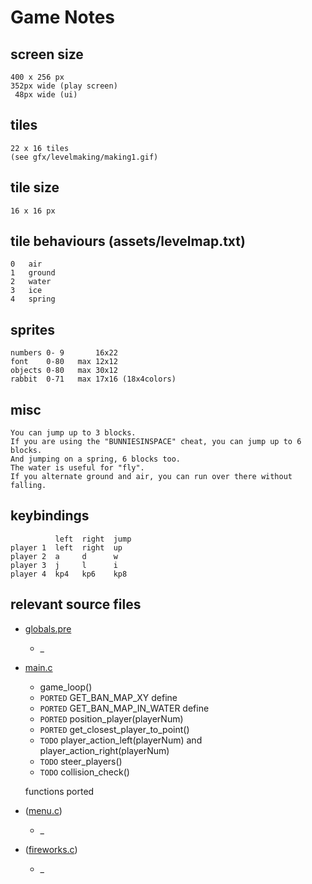 # Game Notes


## screen size

	400 x 256 px
	352px wide (play screen)
	 48px wide (ui)


## tiles

	22 x 16 tiles
	(see gfx/levelmaking/making1.gif)


## tile size

	16 x 16 px


## tile behaviours (assets/levelmap.txt)

	0	air
	1	ground
	2	water
	3	ice
	4	spring


## sprites

	numbers 0- 9       16x22
	font    0-80   max 12x12
	objects 0-80   max 30x12
	rabbit  0-71   max 17x16 (18x4colors)


## misc

	You can jump up to 3 blocks.
	If you are using the "BUNNIESINSPACE" cheat, you can jump up to 6 blocks.
	And jumping on a spring, 6 blocks too.
	The water is useful for "fly".
	If you alternate ground and air, you can run over there without falling.


## keybindings

	          left  right  jump
	player 1  left  right  up
	player 2  a     d      w
	player 3  j     l      i
	player 4  kp4   kp6    kp8


## relevant source files

* [globals.pre](http://git.icculus.org/?p=crow/jumpnbump.git;a=blob_plain;f=globals.pre;hb=e2bcb0a928cee4190ef0b86b06eb7ec083bf23f8)
	* _

* [main.c](http://git.icculus.org/?p=crow/jumpnbump.git;a=blob_plain;f=main.c;hb=e2bcb0a928cee4190ef0b86b06eb7ec083bf23f8)
	* game_loop()
	* `PORTED` GET_BAN_MAP_XY define
	* `PORTED` GET_BAN_MAP_IN_WATER define
	* `PORTED` position_player(playerNum)
	* `PORTED` get\_closest\_player\_to\_point()
	* `TODO` player\_action\_left(playerNum) and player\_action\_right(playerNum)
	* `TODO` steer_players()
	* `TODO` collision_check()
	
	functions ported

* ([menu.c](http://git.icculus.org/?p=crow/jumpnbump.git;a=blob_plain;f=menu.c;hb=e2bcb0a928cee4190ef0b86b06eb7ec083bf23f8))
	* _

* ([fireworks.c](http://git.icculus.org/?p=crow/jumpnbump.git;a=blob_plain;f=fireworks.c;hb=e2bcb0a928cee4190ef0b86b06eb7ec083bf23f8))
	* _
